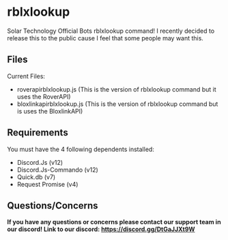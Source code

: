 # rblxlookup
Solar Technology Official Bots rblxlookup command! I recently decided to release this to the public cause I feel that some people may want this.

## Files
Current Files:
- roverapirblxlookup.js (This is the version of rblxlookup command but it uses the RoverAPI)
- bloxlinkapirblxlookup.js (This is the version of rblxlookup command but is uses the BloxlinkAPI)

## Requirements
You must have the 4 following dependents installed:
- Discord.Js (v12)
- Discord.Js-Commando (v12)
- Quick.db (v7)
- Request Promise (v4)

## Questions/Concerns 
**If you have any questions or concerns please contact our support team in our discord!
Link to our discord: https://discord.gg/DtGaJJXt9W**
